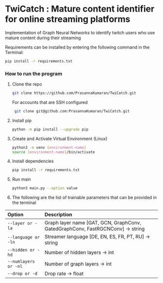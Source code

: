 # TwiCatch : Mature content identifier for online streaming platforms

Implementation of Graph Neural Networks to identify twitch users who use mature content during their streaming

Requirements can be installed by entering the following command in the Terminal:

```bash
pip install -r requirements.txt
```

### How to run the program

1. Clone the repo
   ```sh
   git clone https://github.com/PrasannaKumaran/TwiCatch.git
   ```
   For accounts that are SSH configured
   ```sh
    git clone git@github.com:PrasannaKumaran/TwiCatch.git
   ```
2. Install pip
   ```sh
   python -m pip install --upgrade pip
   ```
3. Create and Activate Virtual Environment (Linux)
   ```sh
   python3 -m venv [environment-name]
   source [environment-name]/bin/activate
   ```
4. Install dependencies
   ```sh
   pip install -r requirements.txt
   ```
5. Run main
   ```sh
   python3 main.py --option value
   ```
6. The following are the list of trainable parameters that can be provided in the terminal

| Option               | Description                                                                    |
| :------------------- | :----------------------------------------------------------------------------- |
| `--layer or -la`     | Graph layer name [GAT, GCN, GraphConv, GatedGraphConv, FastRGCNConv] -> string |
| `--language or -ln`  | Streamer language [DE, EN, ES, FR, PT, RU] -> string                           |
| `--hidden or -hd`    | Number of hidden layers -> int                                                 |
| `--numlayers or -nl` | Number of graph layers -> int                                                  |
| `--drop or -d`       | Drop rate -> float                                                             |
